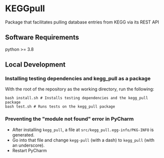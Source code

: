 # KEGGpull
Package that facilitates pulling database entries from KEGG via its REST API
## Software Requirements
python >= 3.8
## Local Development
### Installing testing dependencies and kegg_pull as a package
With the root of the repository as the working directory, run the following:
```
bash install.sh # Installs testing dependencies and the kegg_pull package
bash test.sh # Runs tests on the kegg_pull package
```
### Preventing the "module not found" error in PyCharm
* After installing `kegg_pull`, a file at `src/kegg_pull.egg-info/PKG-INFO` is generated.
* Go into that file and change `kegg-pull` (with a dash) to `kegg_pull` (with an underscore).
* Restart PyCharm
